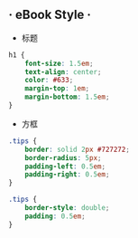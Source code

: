 ## · eBook Style ·

- 标题
```css
h1 {
    font-size: 1.5em;
    text-align: center;
    color: #633;
    margin-top: 1em;
    margin-bottom: 1.5em;
}
```
- 方框
```css
.tips {
    border: solid 2px #727272;
    border-radius: 5px;
    padding-left: 0.5em;
    padding-right: 0.5em;
}
```
```css
.tips {
    border-style: double;
    padding: 0.5em;
}
```
